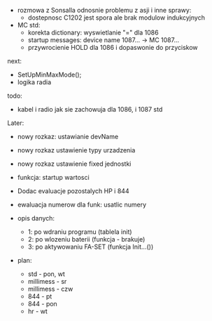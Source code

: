 - rozmowa z Sonsalla odnosnie problemu z asji i inne sprawy:
	- dostepnosc C1202 jest spora ale brak modulow indukcyjnych
- MC std:
	- korekta dictionary: wyswietlanie "=" dla 1086
	- startup messages: device name 1087... -> MC 1087...
	- przywrocienie HOLD dla 1086 i dopaswonie do przyciskow



next:
- SetUpMinMaxMode();
- logika radia

todo:
- kabel i radio jak sie zachowuja dla 1086, i 1087 std

Later:
- nowy rozkaz: ustawianie devName
- nowy rozkaz ustawienie typy urzadzenia
- nowy rozkaz ustawienie fixed jednostki
- funkcja: startup wartosci 
- Dodac evaluacje pozostalych HP i 844
- ewaluacja numerow dla funk: usatlic numery

- opis danych:
	- 1: po wdraniu programu (tablela init)
	- 2: po wlozeniu  baterii (funkcja - brakuje)
	- 3: po aktywowaniu FA-SET (funkcja Init...())



- plan:
	- std - pon, wt
	- millimess - sr
	- millimess - czw
	- 844 - pt
	- 844 - pon
	- hr - wt